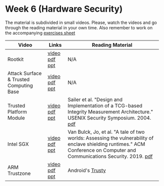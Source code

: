# Week 6  (Hardware Security)

The material is subdivided in small videos.
Please, watch the videos and go through the reading material in your own time.
Also remember to work on the accompanying [exercises sheet](../exercises/EXERCISE6.md)

| Video                   | Links                     |        Reading Material                                                                                                                                                                                      |
|-------------------------|---------------------------|----------------------------------------------------------------------------------------------------------------------------------------------------------------------------------------------|
| Rootkit                 | [video](https://web.microsoftstream.com/video/e753a384-ae8c-4261-9579-911fbbc9b184) [pdf](../slides/week6/lecture1.pdf) [ppt](../slides/week6/lecture1.pptx) | N/A                                                                                                                                                                                          |
| Attack Surface & Trusted Computing Base                 | [video](https://web.microsoftstream.com/video/37d3c89e-1fb6-4d1c-8e10-c6cf1db79bc0) [pdf](../slides/week6/lecture2.pdf) [ppt](../slides/week6/lecture2.pptx) | N/A                                                                                                                                                                                          |
| Trusted Platform Module | [video](https://web.microsoftstream.com/video/ea2542b8-ef7c-496e-b6d7-15f135053cf6) [pdf](../slides/week6/lecture3.pdf) [ppt](../slides/week6/lecture3.pptx) | Sailer et al. "Design and Implementation of a TCG-based Integrity Measurement Architecture." USENIX Security Symposium. 2004. [pdf](papers/sailer-2004.pdf)                                  |
| Intel SGX               | [video](https://web.microsoftstream.com/video/7466dc26-af4c-4929-9fde-4c7b5cda35e4) [pdf](../slides/week6/lecture4.pdf) [ppt](../slides/week6/lecture4.pptx) | Van Bulck, Jo, et al. "A tale of two worlds: Assessing the vulnerability of enclave shielding runtimes." ACM Conference on Computer and Communications Security. 2019. [pdf](bulck-2019.pdf) |
| ARM Trustzone           | [video](https://web.microsoftstream.com/video/1b8c44c8-af2b-4867-ae00-5f4ad263e206) [pdf](../slides/week6/lecture5.pdf) [ppt](../slides/week6/lecture5.pptx) | Android's [Trusty](https://source.android.com/security/trusty)                                                                                                                               |

